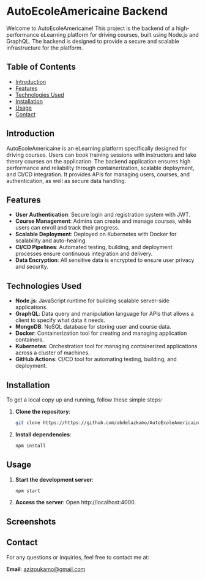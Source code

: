 # AutoEcoleAmericaine Backend

Welcome to AutoEcoleAmericaine! This project is the backend of a high-performance eLearning platform for driving courses, built using Node.js and GraphQL. The backend is designed to provide a secure and scalable infrastructure for the platform.

## Table of Contents

- [Introduction](#introduction)
- [Features](#features)
- [Technologies Used](#technologies-used)
- [Installation](#installation)
- [Usage](#usage)
- [Contact](#contact)

## Introduction

AutoEcoleAmericaine is an eLearning platform specifically designed for driving courses. Users can book training sessions with instructors and take theory courses on the application. The backend application ensures high performance and reliability through containerization, scalable deployment, and CI/CD integration. It provides APIs for managing users, courses, and authentication, as well as secure data handling.

## Features

- **User Authentication**: Secure login and registration system with JWT.
- **Course Management**: Admins can create and manage courses, while users can enroll and track their progress.
- **Scalable Deployment**: Deployed on Kubernetes with Docker for scalability and auto-healing.
- **CI/CD Pipelines**: Automated testing, building, and deployment processes ensure continuous integration and delivery.
- **Data Encryption**: All sensitive data is encrypted to ensure user privacy and security.

## Technologies Used

- **Node.js**: JavaScript runtime for building scalable server-side applications.
- **GraphQL**: Data query and manipulation language for APIs that allows a client to specify what data it needs.
- **MongoDB**: NoSQL database for storing user and course data.
- **Docker**: Containerization tool for creating and managing application containers.
- **Kubernetes**: Orchestration tool for managing containerized applications across a cluster of machines.
- **GitHub Actions**: CI/CD tool for automating testing, building, and deployment.

## Installation

To get a local copy up and running, follow these simple steps:

1. **Clone the repository**:

   ```sh
   git clone https://https://github.com/abdelazkamo/AutoEcoleAmericaine-backend.git

   ```

2. **Install dependencies**:
   ```sh
   npm install
   ```

## Usage

1. **Start the development server**:

   ```sh
   npm start

   ```

2. **Access the server**: Open http://localhost:4000.

## Screenshots

## Contact

For any questions or inquiries, feel free to contact me at:

**Email**: azizoukamo@gmail.com
